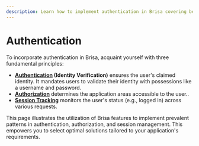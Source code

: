 ```yaml
---
description: Learn how to implement authentication in Brisa covering best practices, securing routes, authorization techniques, and session management.
---
```


# Authentication

To incorporate authentication in Brisa, acquaint yourself with three fundamental principles:

- **[Authentication](/building-your-application/authentication/authentication) (Identity Verification)** ensures the user's claimed identity. It mandates users to validate their identity with possessions like a username and password.
- **[Authorization](/building-your-application/authentication/authorization)** determines the application areas accessible to the user..
- **[Session Tracking](/building-your-application/authentication/session-tracking)** monitors the user's status (e.g., logged in) across various requests.

This page illustrates the utilization of Brisa features to implement prevalent patterns in authentication, authorization, and session management. This empowers you to select optimal solutions tailored to your application's requirements.
